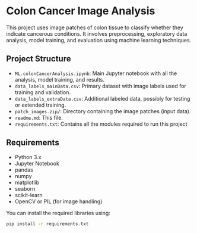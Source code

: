 # Colon Cancer Image Analysis

This project uses image patches of colon tissue to classify whether they indicate cancerous conditions. It involves preprocessing, exploratory data analysis, model training, and evaluation using machine learning techniques.

## Project Structure

- `ML.colonCancerAnalysis.ipynb`: Main Jupyter notebook with all the analysis, model training, and results.
- `data_labels_mainData.csv`: Primary dataset with image labels used for training and validation.
- `data_labels_extraData.csv`: Additional labeled data, possibly for testing or extended training.
- `patch_images.zip/`: Directory containing the image patches (input data).
- `readme.md`: This file.
- `requirements.txt`: Contains all the modules required to run this project

## Requirements

- Python 3.x
- Jupyter Notebook
- pandas
- numpy
- matplotlib
- seaborn
- scikit-learn
- OpenCV or PIL (for image handling)

You can install the required libraries using:

```bash
pip install -r requirements.txt
